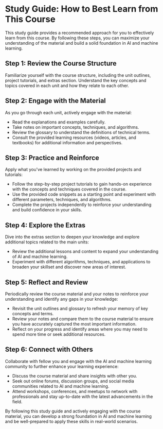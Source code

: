 # Study Guide: How to Best Learn from This Course

This study guide provides a recommended approach for you to effectively learn from this course. By following these steps, you can maximize your understanding of the material and build a solid foundation in AI and machine learning.

## Step 1: Review the Course Structure

Familiarize yourself with the course structure, including the unit outlines, project tutorials, and extras section. Understand the key concepts and topics covered in each unit and how they relate to each other.

## Step 2: Engage with the Material

As you go through each unit, actively engage with the material:

- Read the explanations and examples carefully.
- Take notes on important concepts, techniques, and algorithms.
- Review the glossary to understand the definitions of technical terms.
- Consult the provided learning resources (videos, articles, and textbooks) for additional information and perspectives.

## Step 3: Practice and Reinforce

Apply what you've learned by working on the provided projects and tutorials:

- Follow the step-by-step project tutorials to gain hands-on experience with the concepts and techniques covered in the course.
- Use the provided code snippets as a starting point and experiment with different parameters, techniques, and algorithms.
- Complete the projects independently to reinforce your understanding and build confidence in your skills.

## Step 4: Explore the Extras

Dive into the extras section to deepen your knowledge and explore additional topics related to the main units:

- Review the additional lessons and content to expand your understanding of AI and machine learning.
- Experiment with different algorithms, techniques, and applications to broaden your skillset and discover new areas of interest.

## Step 5: Reflect and Review

Periodically review the course material and your notes to reinforce your understanding and identify any gaps in your knowledge:

- Revisit the unit outlines and glossary to refresh your memory of key concepts and terms.
- Review your notes and compare them to the course material to ensure you have accurately captured the most important information.
- Reflect on your progress and identify areas where you may need to spend more time or seek additional resources.

## Step 6: Connect with Others

Collaborate with fellow you and engage with the AI and machine learning community to further enhance your learning experience:

- Discuss the course material and share insights with other you.
- Seek out online forums, discussion groups, and social media communities related to AI and machine learning.
- Attend workshops, conferences, and meetups to network with professionals and stay up-to-date with the latest advancements in the field.

By following this study guide and actively engaging with the course material, you can develop a strong foundation in AI and machine learning and be well-prepared to apply these skills in real-world scenarios.
